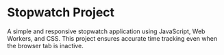 # Stopwatch Project

A simple and responsive stopwatch application using JavaScript, Web Workers, and CSS. This project ensures accurate time tracking even when the browser tab is inactive.

